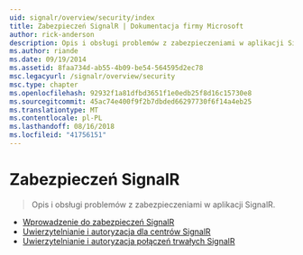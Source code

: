 ```yaml
---
uid: signalr/overview/security/index
title: Zabezpieczeń SignalR | Dokumentacja firmy Microsoft
author: rick-anderson
description: Opis i obsługi problemów z zabezpieczeniami w aplikacji SignalR.
ms.author: riande
ms.date: 09/19/2014
ms.assetid: 8faa734d-ab55-4b09-be54-564595d2ec78
msc.legacyurl: /signalr/overview/security
msc.type: chapter
ms.openlocfilehash: 92932f1a81dfbd3651f1e0edb25f8d16c15730e8
ms.sourcegitcommit: 45ac74e400f9f2b7dbded66297730f6f14a4eb25
ms.translationtype: MT
ms.contentlocale: pl-PL
ms.lasthandoff: 08/16/2018
ms.locfileid: "41756151"
---
```

<a name="signalr-security"></a>Zabezpieczeń SignalR
====================
> Opis i obsługi problemów z zabezpieczeniami w aplikacji SignalR.


- [Wprowadzenie do zabezpieczeń SignalR](introduction-to-security.md)
- [Uwierzytelnianie i autoryzacja dla centrów SignalR](hub-authorization.md)
- [Uwierzytelnianie i autoryzacja połączeń trwałych SignalR](persistent-connection-authorization.md)
